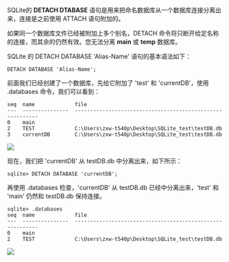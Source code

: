 SQLite的 **DETACH DTABASE** 语句是用来把命名数据库从一个数据库连接分离出来，连接是之前使用 ATTACH 语句附加的。

如果同一个数据库文件已经被附加上多个别名，DETACH 命令将只断开给定名称的连接，而其余的仍然有效。您无法分离 **main** 或 **temp** 数据库。

SQLite 的 DETACH DATABASE 'Alias-Name' 语句的基本语法如下：

```
DETACH DATABASE 'Alias-Name';
```

前面我们已经创建了一个数据库，先给它附加了 'test' 和 'currentDB'，使用 .databases 命令，我们可以看到：
```
seq  name             file                                                      
---  ---------------  ----------------------------------------------------------
0    main                                                                       
2    TEST             C:\Users\zxw-t540p\Desktop\SQLite_test\testDB.db          
3    currentDB        C:\Users\zxw-t540p\Desktop\SQLite_test\testDB.db   
```


![](http://upload-images.jianshu.io/upload_images/2070024-20d02747ae7c48d0.png?imageMogr2/auto-orient/strip%7CimageView2/2/w/1240)

现在，我们把 'currentDB' 从 testDB.db 中分离出来，如下所示：
```
sqlite> DETACH DATABASE 'currentDB';
```

再使用 .databases 检查，'currentDB' 从 testDB.db 已经中分离出来，'test' 和 'main' 仍然和 testDB.db 保持连接。

```
sqlite> .databases
seq  name             file                                                      
---  ---------------  ----------------------------------------------------------
0    main                                                                       
2    TEST             C:\Users\zxw-t540p\Desktop\SQLite_test\testDB.db 
```


![](http://upload-images.jianshu.io/upload_images/2070024-27e5d8ad01fa43b9.png?imageMogr2/auto-orient/strip%7CimageView2/2/w/1240)
